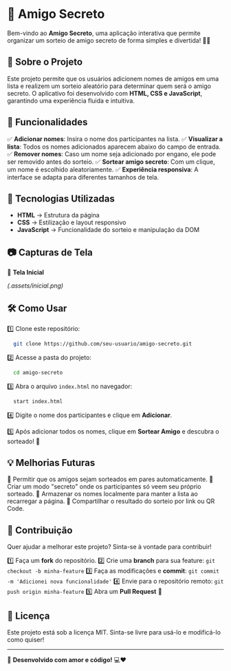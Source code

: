 # 🎉 Amigo Secreto

Bem-vindo ao **Amigo Secreto**, uma aplicação interativa que permite organizar um sorteio de amigo secreto de forma simples e divertida! 🎁✨

## 📌 Sobre o Projeto

Este projeto permite que os usuários adicionem nomes de amigos em uma lista e realizem um sorteio aleatório para determinar quem será o amigo secreto. O aplicativo foi desenvolvido com **HTML, CSS e JavaScript**, garantindo uma experiência fluida e intuitiva.

## 🚀 Funcionalidades

✅ **Adicionar nomes**: Insira o nome dos participantes na lista.
✅ **Visualizar a lista**: Todos os nomes adicionados aparecem abaixo do campo de entrada.
✅ **Remover nomes**: Caso um nome seja adicionado por engano, ele pode ser removido antes do sorteio.
✅ **Sortear amigo secreto**: Com um clique, um nome é escolhido aleatoriamente.
✅ **Experiência responsiva**: A interface se adapta para diferentes tamanhos de tela.

## 🎨 Tecnologias Utilizadas

- **HTML** → Estrutura da página
- **CSS** → Estilização e layout responsivo
- **JavaScript** → Funcionalidade do sorteio e manipulação da DOM

## 📷 Capturas de Tela

🔹 **Tela Inicial**

_(.assets/inicial.png)_

## 🛠 Como Usar

1️⃣ Clone este repositório:
```bash
  git clone https://github.com/seu-usuario/amigo-secreto.git
```

2️⃣ Acesse a pasta do projeto:
```bash
  cd amigo-secreto
```

3️⃣ Abra o arquivo `index.html` no navegador:
```bash
  start index.html
```

4️⃣ Digite o nome dos participantes e clique em **Adicionar**.

5️⃣ Após adicionar todos os nomes, clique em **Sortear Amigo** e descubra o sorteado! 🎁

## 💡 Melhorias Futuras

🔹 Permitir que os amigos sejam sorteados em pares automaticamente.
🔹 Criar um modo "secreto" onde os participantes só veem seu próprio sorteado.
🔹 Armazenar os nomes localmente para manter a lista ao recarregar a página.
🔹 Compartilhar o resultado do sorteio por link ou QR Code.

## 🤝 Contribuição

Quer ajudar a melhorar este projeto? Sinta-se à vontade para contribuir!

1️⃣ Faça um **fork** do repositório.
2️⃣ Crie uma **branch** para sua feature: `git checkout -b minha-feature`
3️⃣ Faça as modificações e **commit**: `git commit -m 'Adicionei nova funcionalidade'`
4️⃣ Envie para o repositório remoto: `git push origin minha-feature`
5️⃣ Abra um **Pull Request** 🚀

## 📄 Licença

Este projeto está sob a licença MIT. Sinta-se livre para usá-lo e modificá-lo como quiser!

---

🚀 **Desenvolvido com amor e código!** 💻❤️


